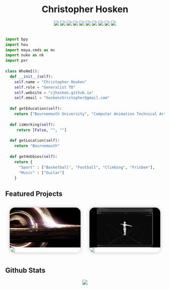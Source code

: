 <h1 align="center">Christopher Hosken</h1>
<p align="center"}>
  <img src="https://img.shields.io/badge/Houdini-FF6600?style=for-the-badge&logo=houdini&logoColor=white">
  <img src="https://img.shields.io/badge/Blender-E87D0D?style=for-the-badge&logo=blender&logoColor=white">
  <img src="https://img.shields.io/badge/Maya-38ABDF?style=for-the-badge&logo=autodeskmaya&logoColor=white">
  <img src="https://img.shields.io/badge/Nuke-FCB434?style=for-the-badge&logo=nuke&logoColor=white">
  <img src="https://img.shields.io/badge/Python-FFD43B?style=for-the-badge&logo=python&logoColor=blue">
  <img src="https://img.shields.io/badge/C/C++-659AD2?style=for-the-badge&logo=cplusplus&logoColor=white">
  <img src="https://img.shields.io/badge/Qt-41CD52?style=for-the-badge&logo=Qt&logoColor=white">
  <img src="https://img.shields.io/badge/USD-55A5D9?style=for-the-badge&logo=&logoColor=white">
  <img src="https://img.shields.io/badge/React%20Typescript-51A2DA?style=for-the-badge&logo=typescript&logoColor=white">
  <img src="https://img.shields.io/badge/Vite-51A2DA?style=for-the-badge&logo=vite&logoColor=white">
</p>

```python

import bpy
import hou
import maya.cmds as mc
import nuke as nk
import pxr

class WhoAmI():
  def __init__(self):
    self.name = "Christopher Hosken"
    self.role = "Generalist TD"   
    self.website = "cjhosken.github.io"
    self.email = "hoskenchristopher@gmail.com"

  def getEducation(self):
    return ["Bournemouth University", "Computer Animation Technical Arts"]

  def isWorking(self):
     return [False, "", ""]

  def getLocation(self):
    return "Bournemouth"

  def getHobbies(self):
    return {
      "Sport" : ["Basketball", "Football", "Climbing", "Frisbee"],
      "Music" : ["Guitar"]
    }

```
## Featured Projects
<div style="display: flex; justify-content: center; align-items: center;">
  <a href="https://github.com/cjhosken/gravi" style="margin: 1em; display:flex; flex-direction:column;border-radius: 16px; box-shadow: 0px 0px 12px rgba(0, 0, 0, 0.25); transition: transform ease 0.35s; width:300px;">
    <img src="./images/gravi.jpg" style="border-radius: 16px 16px 0px 0px; width: 100%;">
    <img src="https://github-readme-stats.vercel.app/api/pin/?username=cjhosken&repo=gravi&theme=github_dark&hide_border=true&border_radius=0" style="border-radius: 0px 0px 16px 16px; width:100%;"/>
  </a>
  <a href="https://github.com/cjhosken/deadshot" style="margin: 1em; display:flex; flex-direction:column;border-radius: 16px; box-shadow: 0px 0px 12px rgba(0, 0, 0, 0.25); transition: transform ease 0.35s; width:300px;">
    <img src="./images/deadshot.png" style="border-radius: 16px 16px 0px 0px; width:100%;">
    <img src="https://github-readme-stats.vercel.app/api/pin/?username=cjhosken&repo=deadshot&theme=github_dark&hide_border=true&border_radius=0" style="border-radius: 0px 0px 16px 16px; width:100%;"/>
  </a>
</div>

## Github Stats
<div style="display: flex; justify-content: center; align-items: center;">
	<img src="https://github-readme-stats.vercel.app/api?username=cjhosken&&show_icons=true&count_private=true&theme=github_dark&hide_border=true">
</div>